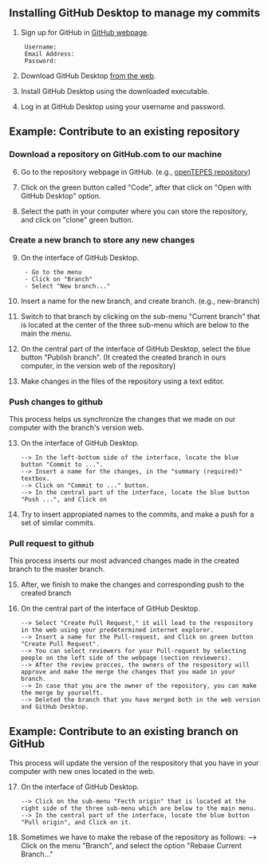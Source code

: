 ## Installing GitHub Desktop to manage my commits

1. Sign up for GitHub in [GitHub webpage](https://github.com/join).

		Username: 
		Email Address:
		Password:

2. Download GitHub Desktop [from the web](https://desktop.github.com/).

4. Install GitHub Desktop using the downloaded executable.

5. Log in at GitHub Desktop using your username and password.

## Example: Contribute to an existing repository

### Download a repository on GitHub.com to our machine

6. Go to the repository webpage in GitHub. (e.g., [openTEPES repository](https://github.com/IIT-EnergySystemModels/openTEPES))

7. Click on the green button called "Code", after that click on "Open with GitHub Desktop" option.

8. Select the path in your computer where you can store the repository, and click on "clone" green button.

### Create a new branch to store any new changes

9. On the interface of GitHub Desktop.

		- Go to the menu
		- Click on "Branch"
		- Select "New branch..."

10. Insert a name for the new branch, and create branch. (e.g., new-branch)

11. Switch to that branch by clicking on the sub-menu "Current branch" that is located at the center of the three sub-menu which are below to the main the menu.

12. On the central part of the interface of GitHub Desktop, select the blue button "Publish branch". (It created the created branch in ours computer, in the version web of the repository)

12. Make changes in the files of the repository using a text editor.

### Push changes to github

This process helps us synchronize the changes that we made on our computer with the branch's version web. 

13. On the interface of GitHub Desktop.

		--> In the left-bottom side of the interface, locate the blue button "Commit to ...".
		--> Insert a name for the changes, in the "summary (required)" textbox.
		--> Click on "Commit to ..." button.
		--> In the central part of the interface, locate the blue button "Push ...", and Click on 

14. Try to insert appropiated names to the commits, and make a push for a set of similar commits.


### Pull request to github

This process inserts our most advanced changes made in the created branch to the master branch.

15. After, we finish to make the changes and corresponding push to the created branch

16. On the central part of the interface of GitHub Desktop.

		--> Select "Create Pull Request," it will lead to the respository in the web using your predetermined internet explorer.
		--> Insert a name for the Pull-request, and Click on green button "Create Pull Request".
		--> You can select reviewers for your Pull-request by selecting people on the left side of the webpage (section reviewers).
		--> After the review procces, the owners of the respository will approve and make the merge the changes that you made in your branch.
		--> In case that you are the owner of the repository, you can make the merge by yourselft.
		--> Deleted the branch that you have merged both in the web version and GitHub Desktop.

## Example: Contribute to an existing branch on GitHub

This process will update the version of the respository that you have in your computer with new ones located in the web.

17. On the interface of GitHub Desktop.

		--> Click on the sub-menu "Fecth origin" that is located at the right side of the three sub-menu which are below to the main menu.
		--> In the central part of the interface, locate the blue button "Pull origin", and Click on it.

18. Sometimes we have to make the rebase of the repository as follows:
		--> Click on the menu "Branch", and select the option "Rebase Current Branch..."